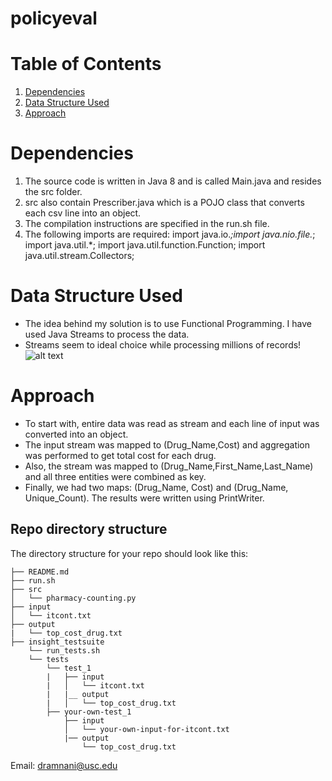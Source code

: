 # policyeval
# Table of Contents
1. [Dependencies](README.md#dependencies)
1. [Data Structure Used](README.md#datastructure)
1. [Approach](README.md#approach)


# Dependencies

1. The source code is written in Java 8 and is called Main.java and resides the src folder.
2. src also contain Prescriber.java which is a POJO class that converts each csv line into an object.
3. The compilation instructions are specified in the run.sh file.
4. The following imports are required: import java.io.*;import java.nio.file.*; import java.util.*; import java.util.function.Function; import java.util.stream.Collectors;

# Data Structure Used
* The idea behind my solution is to use Functional Programming. I have used Java Streams to process the data.
* Streams seem to ideal choice while processing millions of records!
![alt text](https://www.logicbig.com/tutorials/core-java-tutorial/java-util-stream/images/java-streams.png "Java Streams")


# Approach

* To start with, entire data was read as stream and each line of input was converted into an object.
* The input stream was mapped to (Drug_Name,Cost) and aggregation was performed to get total cost for each drug.
* Also, the stream was mapped to (Drug_Name,First_Name,Last_Name) and all three entities were combined as key.
* Finally, we had two maps: (Drug_Name, Cost) and (Drug_Name, Unique_Count). The results were written using PrintWriter. 


## Repo directory structure

The directory structure for your repo should look like this:

    ├── README.md 
    ├── run.sh
    ├── src
    │   └── pharmacy-counting.py
    ├── input
    │   └── itcont.txt
    ├── output
    |   └── top_cost_drug.txt
    ├── insight_testsuite
        └── run_tests.sh
        └── tests
            └── test_1
            |   ├── input
            |   │   └── itcont.txt
            |   |__ output
            |   │   └── top_cost_drug.txt
            ├── your-own-test_1
                ├── input
                │   └── your-own-input-for-itcont.txt
                |── output
                    └── top_cost_drug.txt

Email: dramnani@usc.edu
